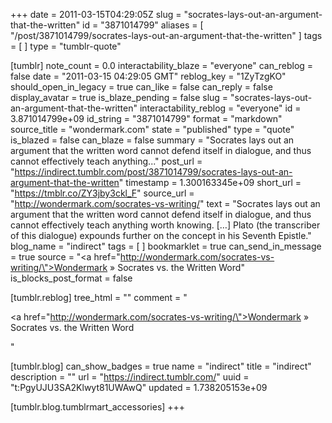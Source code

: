 +++
date = 2011-03-15T04:29:05Z
slug = "socrates-lays-out-an-argument-that-the-written"
id = "3871014799"
aliases = [ "/post/3871014799/socrates-lays-out-an-argument-that-the-written" ]
tags = [ ]
type = "tumblr-quote"

[tumblr]
note_count = 0.0
interactability_blaze = "everyone"
can_reblog = false
date = "2011-03-15 04:29:05 GMT"
reblog_key = "1ZyTzgKO"
should_open_in_legacy = true
can_like = false
can_reply = false
display_avatar = true
is_blaze_pending = false
slug = "socrates-lays-out-an-argument-that-the-written"
interactability_reblog = "everyone"
id = 3.871014799e+09
id_string = "3871014799"
format = "markdown"
source_title = "wondermark.com"
state = "published"
type = "quote"
is_blazed = false
can_blaze = false
summary = "Socrates lays out an argument that the written word cannot defend itself in dialogue, and thus cannot effectively teach anything..."
post_url = "https://indirect.tumblr.com/post/3871014799/socrates-lays-out-an-argument-that-the-written"
timestamp = 1.300163345e+09
short_url = "https://tmblr.co/ZY3jby3ckl_F"
source_url = "http://wondermark.com/socrates-vs-writing/"
text = "Socrates lays out an argument that the written word cannot defend itself in dialogue, and thus cannot effectively teach anything worth knowing. […] Plato (the transcriber of this dialogue) expounds further on the concept in his Seventh Epistle."
blog_name = "indirect"
tags = [ ]
bookmarklet = true
can_send_in_message = true
source = "<a href=\"http://wondermark.com/socrates-vs-writing/\">Wondermark » Socrates vs. the Written Word</a>"
is_blocks_post_format = false

[tumblr.reblog]
tree_html = ""
comment = "<p><a href=\"http://wondermark.com/socrates-vs-writing/\">Wondermark » Socrates vs. the Written Word</a></p>"

[tumblr.blog]
can_show_badges = true
name = "indirect"
title = "indirect"
description = ""
url = "https://indirect.tumblr.com/"
uuid = "t:PgyUJU3SA2Klwyt81UWAwQ"
updated = 1.738205153e+09

[tumblr.blog.tumblrmart_accessories]
+++
